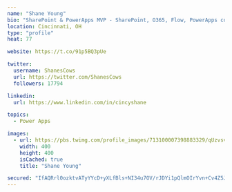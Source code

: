 ```yaml
---
name: "Shane Young"
bio: "SharePoint & PowerApps MVP - SharePoint, O365, Flow, PowerApps consulting? @PowerApps911 | Pure Snark? You found it."
location: Cincinnati, OH
type: "profile"
heat: 77

website: https://t.co/91p5BQ3pUe

twitter:
  username: ShanesCows
  url: https://twitter.com/ShanesCows
  followers: 17794

linkedin:
  url: https://www.linkedin.com/in/cincyshane

topics:
  - Power Apps

images:
  - url: https://pbs.twimg.com/profile_images/713100007398883329/qUzvsvQ3_400x400.jpg
    width: 400
    height: 400
    isCached: true
    title: "Shane Young"

secured: "IfAQRrl0ozktvATyYYcD+yXLfBls+NI34u7OV/rJDYi1pQlmOIrYvn+Cv4Z5JHu5sqoBvEYrmE5spXnfU5yJ6nt2rZUI3+0tOobrI4q/w+bKHOqvQvJyVPMigmpXlfZsW7Hcq4YfGEUx64+VxHgw/H5fWvhDu+LZgrsXJGwx0uzHIAeMEz+VSXFI0/YSba4AfdO/zy/zx1CIIoTcNx0B3d+4ca1wbTryl9VsphZ5mMEc9hWviqnhiAIigS3YefvcjOeRyVZ4fj4nNgueiyOw1mS/60HRpmxQVXZwwM/oOA6VPm5akTqD6bdyPI9QgxqUu03NWVRnaGxp6AnPLqiODQui5l6g7tNeXXA98w1nsmxVnFozsY4sgP3oLm29clcwOccJIL9+TSabL8LAGhukJvsoZJgJIbmtiaYDIHU9lC0=;ix92w3V9Wr2ldGRfzbNq2w=="
---
```


